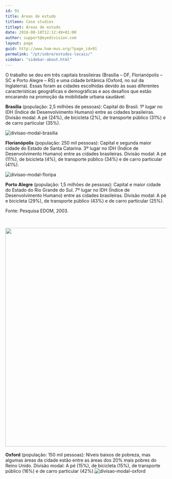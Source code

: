 ```yaml
---
id: 91
title: Áreas de estudo
titleen: Case studies
titlept: Áreas de estudo
date: 2016-08-18T12:12:49+01:00
author: support@eyedivision.com
layout: page
guid: http://www.hum-mus.org/?page_id=91
permalink: "/pt/sobre/estudos-locais/"
sidebar: "sidebar-about.html"
---
```

O trabalho se deu em três capitais brasileiras (Brasília – DF, Florianópolis – SC e Porto Alegre – RS) e uma cidade britânica (Oxford, no sul da Inglaterra). Essas foram as cidades escolhidas devido às suas diferentes características geográficas e demográficas e aos desafios que estão encarando na promoção da mobilidade urbana saudável.

**Brasília** (população: 2,5 milhões de pessoas): Capital do Brasil. 1º lugar no IDH (Índice de Desenvolvimento Humano) entre as cidades brasileiras. Divisão modal: A pé (24%), de bicicleta (2%), de transporte público (31%) e de carro particular (35%).

<img class="alignnone wp-image-180 size-large" src="/wp-content/uploads/2016/08/divisao-modal-brasilia-1024x682.png?resize=1024%2C682" alt="divisao-modal-brasilia" width="1024" height="682" srcset="/wp-content/uploads/2016/08/divisao-modal-brasilia.png?resize=1024%2C682&ssl=1 1024w, /wp-content/uploads/2016/08/divisao-modal-brasilia.png?resize=300%2C200&ssl=1 300w, /wp-content/uploads/2016/08/divisao-modal-brasilia.png?resize=768%2C512&ssl=1 768w, /wp-content/uploads/2016/08/divisao-modal-brasilia.png?w=1334&ssl=1 1334w" sizes="(max-width: 1000px) 100vw, 1000px" data-recalc-dims="1" /> 

**Florianópolis** (população: 250 mil pessoas): Capital e segunda maior cidade do Estado de Santa Catarina. 3º lugar no IDH (Índice de Desenvolvimento Humano) entre as cidades brasileiras. Divisão modal: A pé (11%), de bicicleta (4%), de transporte público (34%) e de carro particular (41%).

<img class="alignnone wp-image-181 size-large" src="/wp-content/uploads/2016/08/divisao-modal-floripa-1024x682.png?resize=1024%2C682" alt="divisao-modal-floripa" width="1024" height="682" srcset="/wp-content/uploads/2016/08/divisao-modal-floripa.png?resize=1024%2C682&ssl=1 1024w, /wp-content/uploads/2016/08/divisao-modal-floripa.png?resize=300%2C200&ssl=1 300w, /wp-content/uploads/2016/08/divisao-modal-floripa.png?resize=768%2C512&ssl=1 768w, /wp-content/uploads/2016/08/divisao-modal-floripa.png?w=1334&ssl=1 1334w" sizes="(max-width: 1000px) 100vw, 1000px" data-recalc-dims="1" /> 

**Porto Alegre** (população: 1,5 milhões de pessoas): Capital e maior cidade do Estado do Rio Grande do Sul. 7º lugar no IDH (Índice de Desenvolvimento Humano) entre as cidades brasileiras. Divisão modal: A pé e bicicleta (29%), de transporte público (43%) e de carro particular (25%).

Fonte: Pesquisa EDOM, 2003.

&nbsp;

<img class="alignnone wp-image-363 size-medium" src="/wp-content/uploads/2016/08/divisao-modal-poa_atualizada.png?resize=1024%2C682&#038;ssl=1" width="1024" height="682" srcset="/wp-content/uploads/2016/08/divisao-modal-poa_atualizada.png?resize=300%2C200&ssl=1 300w, /wp-content/uploads/2016/08/divisao-modal-poa_atualizada.png?resize=768%2C512&ssl=1 768w, /wp-content/uploads/2016/08/divisao-modal-poa_atualizada.png?resize=1024%2C683&ssl=1 1024w, /wp-content/uploads/2016/08/divisao-modal-poa_atualizada.png?w=1333&ssl=1 1333w" sizes="(max-width: 1000px) 100vw, 1000px" data-recalc-dims="1" /> 

**Oxford** (população: 150 mil pessoas): Níveis baixos de pobreza, mas algumas áreas da cidade estão entre as áreas dos 20% mais pobres do Reino Unido. Divisão modal: A pé (15%), de bicicleta (15%), de transporte público (16%) e de carro particular (42%).<img class="alignnone wp-image-182 size-large" src="/wp-content/uploads/2016/08/divisao-modal-oxford-1024x682.png?resize=1024%2C682" alt="divisao-modal-oxford" width="1024" height="682" srcset="/wp-content/uploads/2016/08/divisao-modal-oxford.png?resize=1024%2C682&ssl=1 1024w, /wp-content/uploads/2016/08/divisao-modal-oxford.png?resize=300%2C200&ssl=1 300w, /wp-content/uploads/2016/08/divisao-modal-oxford.png?resize=768%2C512&ssl=1 768w, /wp-content/uploads/2016/08/divisao-modal-oxford.png?w=1334&ssl=1 1334w" sizes="(max-width: 1000px) 100vw, 1000px" data-recalc-dims="1" />
